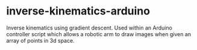 # inverse-kinematics-arduino
Inverse kinematics using gradient descent. Used within an Arduino controller script which allows a robotic arm to draw images when given an array of points in 3d space.
